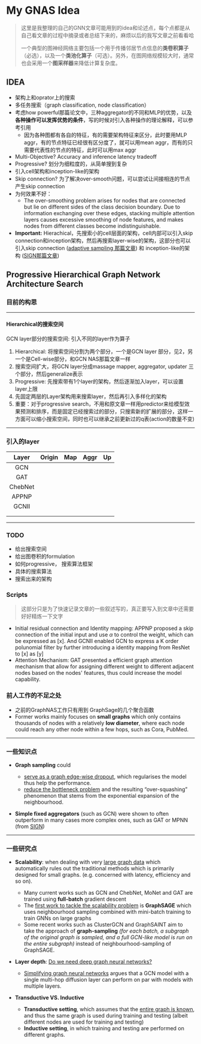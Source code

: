 # My GNAS Idea

> 这里是我整理的自己的GNN文章可能用到的idea和论述点，每个点都是从自己看文章的过程中摘录或者总结下来的，麻烦以后的我写文章之前看看哈
>
> 一个典型的图神经网络主要包括一个用于传播邻居节点信息的**类卷积算子**（必选），以及一个**类池化算子**（可选）。另外，在图网络规模较大时，通常也会采用一个**图采样器**来降低计算复杂度。

## IDEA

* 架构上和oprator上的搜索
* 多任务搜索（graph classification, node classification）
* 考虑how powerful那篇论文中，三种aggregator的不同和MLP的优势，以及**各种操作可以发挥优势的条件**，写的时候对引入各种操作的理论解释，可以参考引用
  * 因为各种图都有各自的特征，有的需要架构特征来区分，此时要用MLP aggr，有的节点特征已经很有区分度了，就可以用mean aggr，而有的只需要代表性的节点的特征，此时可以用max aggr
* Multi-Objective? Accuracy and inference latency tradeoff
* Progressive? 划分为细粒度的，从简单搜到复杂
* 引入cell架构和inception-like的架构
* Skip connection? 为了解决over-smooth问题，可以尝试让间接相连的节点产生skip connection
* 为何效果不好：
  * The over-smoothing problem arises for nodes that are connected but lie on different sides of the class decision boundary. Due to information exchanging over these edges, stacking multiple attention layers causes excessive smoothing of node features, and makes nodes from different classes become indistinguishable.
* **Important:** Hierachical，先搜索小的cell层面的架构，cell内部可以引入skip connection和inception架构，然后再搜索layer-wise的架构，这部分也可以引入skip connection (<u>adaptive sampling 那篇文章</u>) 和 inception-like的架构 (<u>SIGN那篇文章</u>)



## Progressive Hierarchical Graph Network Architecture Search

### 目前的构思

---

#### Hierarchical的搜索空间

GCN layer部分的搜索空间: 引入不同的layer作为算子



1. Hierarchical: 将搜索空间分割为两个部分，一个是GCN layer 部分，见2，另一个是Cell-wise部分，和GCN NAS那篇文章一样
2. 搜索空间扩大，将GCN layer分成massage mapper, aggregator, updater 三个部分，然后generalize表示
3. Progressive: 先搜索带有1个layer的架构，然后逐渐加入layer，可以设置layer上限
4. 先固定两层的Layer架构用来搜索layer，然后再引入多样化的架构
5. 重要：对于progressive search，不用和原文章一样用predictor来给模型效果预测和排序，而是固定已经搜索过的部分，只搜索新的扩展的部分，这样一方面可以缩小搜索空间，同时也可以继承之前更新过的q表(action的数量不变)

---

### 引入的layer

|  Layer  | Origin | Map  | Aggr |  Up  |
| :-----: | :----: | :--: | :--: | :--: |
|   GCN   |        |      |      |      |
|   GAT   |        |      |      |      |
| ChebNet |        |      |      |      |
|  APPNP  |        |      |      |      |
|  GCNII  |        |      |      |      |
|         |        |      |      |      |
|         |        |      |      |      |



---

 ### TODO

* 给出搜索空间
* 给出图卷积的formulation
* 如何progressive， 搜索算法框架
* 具体的搜索算法
* 搜索出来的架构

### Scripts

> 这部分只是为了快速记录文章的一些叙述写的，真正要写入到文章中还需要好好精炼一下文字

* Initial residual connection and Identity mapping: APPNP proposed a skip connection of the initial input and use $\alpha$ to control the weight, which can be expressed as [x]. And GCNII enabled GCN to express a K order polunomial filter by further introducing a identity mapping from ResNet to [x]  as [y]
* Attention Mechanism: GAT presented a efficient graph attention mechanism that allow for assigning different weight to different adjacent nodes based on the nodes' features, thus could increase the model capability.



### 前人工作的不足之处

* 之前的GraphNAS工作只有用到 GraphSage的几个聚合函数
* Former works mainly focuses on **small graphs** which only contains thousands of nodes with a relatively **low diameter**, where each node could reach any other node within a few hops, such as Cora, PubMed.



---



### 一些知识点

* **Graph sampling** could 
  * <u>serve as a graph edge-wise dropout</u>, which regularises the model thus help the performance. 
  * <u>reduce the bottleneck problem</u> and the resulting “over-squashing” phenomenon that stems from the exponential expansion of the neighbourhood.

* **Simple fixed aggregators** (such as GCN) were shown to often outperform in many cases more complex ones, such as GAT or MPNN (from [SIGN](https://towardsdatascience.com/simple-scalable-graph-neural-networks-7eb04f366d07))



---



### 一些研究点

* **Scalability**: when dealing with very <u>large graph data</u> which automatically rules out the traditional methods which is primarily designed for small graphs. (e.g. concerned with latency, efficiency and so on). 
  * Many current works such as GCN and ChebNet, MoNet and GAT are trained using **full-batch** gradient descent
  * The <u>first work to tackle the scalability problem</u> is **GraphSAGE** which uses neighbourhood sampling combined with mini-batch training to train GNNs on large graphs
  * Some recent works such as  ClusterGCN and GraphSAINT aim to take the approach of **graph-sampling** *(for each batch, a subgraph of the original graph is sampled, and a full GCN-like model is run on the entire subgraph)*  instead of neighbourhood-sampling of GraphSAGE.
* **Layer depth**: [Do we need deep graph neural networks?](https://towardsdatascience.com/do-we-need-deep-graph-neural-networks-be62d3ec5c59)
  * [Simplifying graph neural networks](https://arxiv.org/abs/1902.07153) argues that a GCN model with a single multi-hop diffusion layer can perform on par with models with multiple layers.

* **Transductive VS. Inductive**
  * **Transductive setting**, which assumes that the <u>entire graph is known</u>, and thus the same graph is used during training and testing (albeit different nodes are used for training and testing)
  * **Inductive setting**, in which training and testing are performed on different graphs.